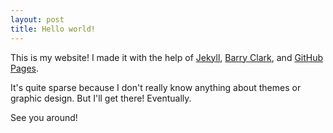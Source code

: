 ```yaml
---
layout: post
title: Hello world!
---
```


This is my website! I made it with the help of [Jekyll](http://jekyllrb.com), [Barry Clark](https://github.com/barryclark/jekyll-now), and [GitHub Pages](https://pages.github.com).

It's quite sparse because I don't really know anything about themes or graphic design. But I'll get there! Eventually.

See you around!
